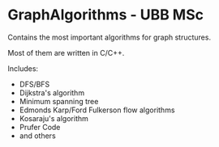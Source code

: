 # GraphAlgorithms - UBB MSc
Contains the most important algorithms for graph structures.

Most of them are written in C/C++.

Includes:
  - DFS/BFS
  - Dijkstra's algorithm
  - Minimum spanning tree
  - Edmonds Karp/Ford Fulkerson flow algorithms
  - Kosaraju's algorithm
  - Prufer Code
  - and others
